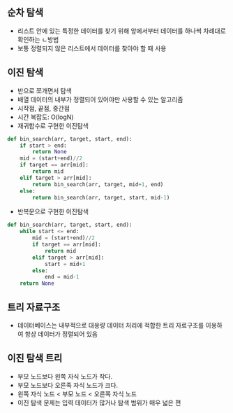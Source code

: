 ## 순차 탐색
* 리스트 안에 있는 특정한 데이터를 찾기 위해 앞에서부터 데이터를 하나씩 차례대로 확인하는 ㄴ방법
* 보통 정렬되지 않은 리스트에서 데이터를 찾아야 할 때 사용

## 이진 탐색
* 반으로 쪼개면서 탐색
* 배열 데이터의 내부가 정렬되어 있어야만 사용할 수 있는 알고리즘
* 시작점, 끝점, 중간점
* 시간 복잡도: O(logN)
* 재귀함수로 구현한 이진탐색
```python
def bin_search(arr, target, start, end):
    if start > end:
        return None
    mid = (start+end)//2
    if target == arr[mid]:
        return mid
    elif target > arr[mid]:
        return bin_search(arr, target, mid+1, end)
    else:
        return bin_search(arr, target, start, mid-1)
```
* 반복문으로 구현한 이진탐색
```python
def bin_search(arr, target, start, end):
    while start <= end:
        mid = (start+end)//2
        if target == arr[mid]:
            return mid
        elif target > arr[mid]:
            start = mid+1
        else:
            end = mid-1
    return None
```

## 트리 자료구조
* 데이터베이스는 내부적으로 대용량 데이터 처리에 적합한 트리 자료구조를 이용하여 항상 데이터가 정렬되어 있음

## 이진 탐색 트리
* 부모 노드보다 왼쪽 자식 노드가 작다.
* 부모 노드보다 오른족 자식 노드가 크다.
* 왼쪽 자식 노드 < 부모 노드 < 오른쪽 자식 노드
* 이진 탐색 문제는 입력 데이터가 많거나 탐색 범위가 매우 넓은 편